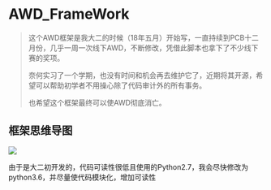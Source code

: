 # AWD_FrameWork

> 这个AWD框架是我大二的时候（18年五月）开始写，一直持续到PCB十二月份，几乎一周一次线下AWD，不断修改，凭借此脚本也拿下了不少线下赛的奖项。
> 
> 奈何实习了一个学期，也没有时间和机会再去维护它了，近期将其开源，希望可以帮助初学者不用操心除了代码审计外的所有事务。
> 
> 也希望这个框架最终可以使AWD彻底消亡。

## 框架思维导图

![](https://github.com/NEALWE/AWD_FrameWork/blob/master/AWD.png)

由于是大二初开发的，代码可读性很低且使用的Python2.7，我会尽快修改为python3.6，并尽量使代码模块化，增加可读性


